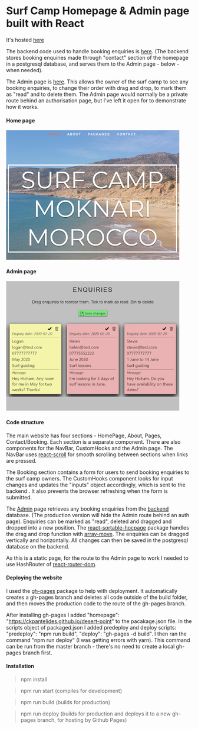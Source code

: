 Surf Camp Homepage & Admin page built with React
===========

It's hosted [here](https://ckpantelides.github.io/desert-point)

The backend code used to handle booking enquiries is [here](https://github.com/ckpantelides/desert-point-server). (The backend stores booking enquiries made through "contact" section of the homepage in a postgresql database, and serves them to the Admin page - below - when needed). 

The Admin page is [here](https://github.com/ckpantelides/deser-point/#/admin). This allows the owner of the surf camp to see any booking enquiries, to change their order with drag and drop, to mark them as "read" and to delete them. The Admin page would normally be a private route behind an authorisation page, but I've left it open for to demonstrate how it works.

#### Home page

![img1]

#### Admin page

![img2]

#### Code structure

The main website has four sections - HomePage, About, Pages, Contact/Booking. Each section is a separate component. There are also components for the NavBar, CustomHooks and the Admin page. The NavBar uses [react-scroll](https://www.npmjs.com/package/react-scroll) for smooth scrolling between sections when links are pressed. 

The Booking section contains a form for users to send booking enquiries to the surf camp owners. The CustomHooks component looks for input changes and updates the "inputs" object accordingly, which is sent to the backend . It also prevents the browser refreshing when the form is submitted.

The [Admin](https://github.com/ckpantelides/deser-point/#/admin) page retrieves any booking enquiries from the [backend](https://github.com/ckpantelides/desert-point-server) database. (The production version will hide the Admin route behind an auth page). Enquiries can be marked as "read", deleted and dragged and dropped into a new position. The [react-sortable-hocpage](https://www.npmjs.com/package/react-sortable-hoc) package handles the drag and drop function with [array-move](https://www.npmjs.com/package/array-move). The enquiries can be dragged vertically and horizontally. All changes can then be saved in the postgresql database on the backend.

As this is a static page, for the route to the Admin page to work I needed to use HashRouter of [react-router-dom](https://www.npmjs.com/package/react-router-dom).

#### Deploying the website

I used the [gh-pages](https://www.npmjs.com/package/gh-pages) package to help with deployment. It automatically creates a gh-pages branch and deletes all code outside of the build folder, and then moves the production code to the route of the gh-pages branch.

After installing gh-pages I added "homepage": "https://ckpantelides.github.io/desert-point" to the pacakage.json file. In the scripts object of packaged.json I added predeploy and deploy scripts: "predeploy": "npm run build", "deploy": "gh-pages -d build". I then ran the command "npm run deploy" (I was getting errors with yarn). This command can be run from the master branch - there's no need to create a local gh-pages branch first.

#### Installation

> npm install

> npm run start (compiles for development)

> npm run build (builds for production)

> npm run deploy (builds for production and deploys it to a new gh-pages branch, for hosting by Github Pages)

[img1]: https://github.com/ckpantelides/desert-point/blob/images/homepage350.png
[img2]: https://github.com/ckpantelides/desert-point/blob/images/admin350.png
